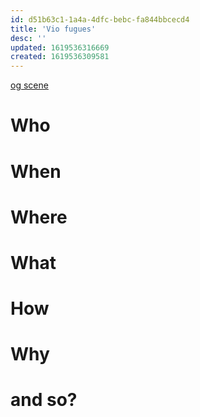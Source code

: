 ```yaml
---
id: d51b63c1-1a4a-4dfc-bebc-fa844bbcecd4
title: 'Vio fugues'
desc: ''
updated: 1619536316669
created: 1619536309581
---
```

[og scene](https://github.com/9ae/ace/blob/master/chapters/05.md#vio-fugues)

# Who

# When

# Where

# What

# How

# Why

# and so?
